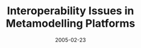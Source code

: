 ---
abstract: ''
authors:
- Harald Kühn
- Marion Murzek
date: '2005-02-23'
featured: false
publication_types:
- '0'
publishDate: '2005-02-23'
title: Interoperability Issues in Metamodelling Platforms
url_pdf: http://www.big.tuwien.ac.at/research/publications/2005/0205.pdf
---
